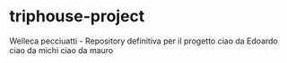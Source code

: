 # triphouse-project
Welleca pecciuatti - Repository definitiva per il progetto
ciao da Edoardo
ciao da michi
ciao da mauro
